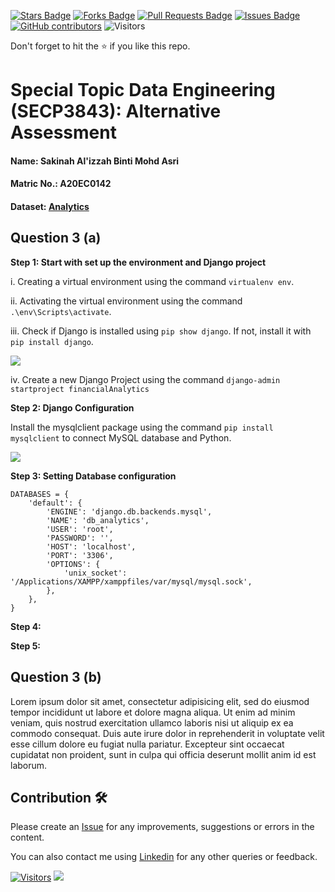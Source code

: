 <a href="https://github.com/drshahizan/SECP3843/stargazers"><img src="https://img.shields.io/github/stars/drshahizan/SECP3843" alt="Stars Badge"/></a>
<a href="https://github.com/drshahizan/SECP3843/network/members"><img src="https://img.shields.io/github/forks/drshahizan/SECP3843" alt="Forks Badge"/></a>
<a href="https://github.com/drshahizan/SECP3843/pulls"><img src="https://img.shields.io/github/issues-pr/drshahizan/SECP3843" alt="Pull Requests Badge"/></a>
<a href="https://github.com/drshahizan/SECP3843/issues"><img src="https://img.shields.io/github/issues/drshahizan/SECP3843" alt="Issues Badge"/></a>
<a href="https://github.com/drshahizan/SECP3843/graphs/contributors"><img alt="GitHub contributors" src="https://img.shields.io/github/contributors/drshahizan/SECP3843?color=2b9348"></a>
![Visitors](https://api.visitorbadge.io/api/visitors?path=https%3A%2F%2Fgithub.com%2Fdrshahizan%2FSECP3843&labelColor=%23d9e3f0&countColor=%23697689&style=flat)


Don't forget to hit the :star: if you like this repo.

# Special Topic Data Engineering (SECP3843): Alternative Assessment

#### Name: Sakinah Al'izzah Binti Mohd Asri
#### Matric No.: A20EC0142
#### Dataset: [Analytics](https://github.com/drshahizan/dataset/tree/main/mongodb/02-analytics)

## Question 3 (a)

**Step 1: Start with set up the environment and Django project**

i. Creating a virtual environment using the command `virtualenv env`.

ii. Activating the virtual environment using the command `.\env\Scripts\activate`.

iii.  Check if Django is installed using `pip show django`. If not, install it with `pip install django`.

<img src="https://github.com/drshahizan/SECP3843/assets/99240177/3dfa2840-536e-4e8d-91b3-7e2f6c2b685c" />

iv.  Create a new Django Project using the command `django-admin startproject financialAnalytics`

**Step 2: Django Configuration**

Install the mysqlclient package using the command `pip install mysqlclient` to connect MySQL database and Python.

<img src="https://github.com/drshahizan/SECP3843/assets/99240177/04c1b71f-2efe-4bbe-961f-9ca95d44506f" />

**Step 3: Setting Database configuration**

```
DATABASES = {
    'default': {
        'ENGINE': 'django.db.backends.mysql',
        'NAME': 'db_analytics',
        'USER': 'root',
        'PASSWORD': '',
        'HOST': 'localhost',
        'PORT': '3306',
        'OPTIONS': {
            'unix_socket': '/Applications/XAMPP/xamppfiles/var/mysql/mysql.sock',
        },
    },
}
```
**Step 4:**

**Step 5:**


## Question 3 (b)
Lorem ipsum dolor sit amet, consectetur adipisicing elit, sed do eiusmod tempor incididunt ut labore et dolore magna aliqua. Ut enim ad minim veniam, quis nostrud exercitation ullamco laboris nisi ut aliquip ex ea commodo consequat. Duis aute irure dolor in reprehenderit in voluptate velit esse cillum dolore eu fugiat nulla pariatur. Excepteur sint occaecat cupidatat non proident, sunt in culpa qui officia deserunt mollit anim id est laborum.





## Contribution 🛠️
Please create an [Issue](https://github.com/drshahizan/special-topic-data-engineering/issues) for any improvements, suggestions or errors in the content.

You can also contact me using [Linkedin](https://www.linkedin.com/in/drshahizan/) for any other queries or feedback.

[![Visitors](https://api.visitorbadge.io/api/visitors?path=https%3A%2F%2Fgithub.com%2Fdrshahizan&labelColor=%23697689&countColor=%23555555&style=plastic)](https://visitorbadge.io/status?path=https%3A%2F%2Fgithub.com%2Fdrshahizan)
![](https://hit.yhype.me/github/profile?user_id=81284918)




